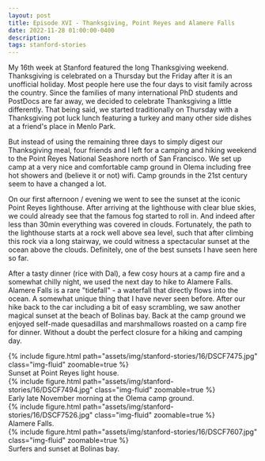 ```yaml
---
layout: post
title: Episode XVI - Thanksgiving, Point Reyes and Alamere Falls
date: 2022-11-28 01:00:00-0400
description:
tags: stanford-stories
---
```


My 16th week at Stanford featured the long Thanksgiving weekend.
Thanksgiving is celebrated on a Thursday but the Friday after it is
an unofficial holiday.
Most people here use the four days to visit family across the country.
Since the families of many international PhD students and PostDocs are far away,
we decided to celebrate Thanksgiving a little differently.
That being said, we started traditionally on Thursday with a Thanksgiving pot luck lunch
featuring a turkey and many other side dishes at a friend's place in Menlo Park.

But instead of using the remaining three days to simply digest our Thanksgiving meal,
four friends and I left for a camping and hiking weekend to the Point Reyes National
Seashore north of San Francisco.
We set up camp at a very nice and comfortable camp ground in Olema including free hot
showers and (believe it or not) wifi.
Camp grounds in the 21st century seem to have a changed a lot.

On our first afternoon / evening we went to see the sunset at the iconic Point Reyes
lighthouse.
After arriving at the lighthouse with clear blue skies, we could already see that the
famous fog started to roll in.
And indeed after less than 30min everything was covered in clouds.
Fortunately, the path to the lighthouse starts at a rock well above sea level, such that
after climbing this rock via a long stairway, we could witness a spectacular sunset
at the ocean above the clouds.
Definitely, one of the best sunsets I have seen here so far.

After a tasty dinner (rice with Dal), a few cosy hours at a camp fire and a somewhat
chilly night, we used the next day to hike to Alamere Falls.
Alamere Falls is a rare "tidefall" - a waterfall that directly flows into the ocean.
A somewhat unique thing that I have never seen before.
After our hike back to the car including a bit of easy scrambling,
we saw another magical sunset at the beach of Bolinas bay.
Back at the camp ground we enjoyed self-made quesadillas and marshmallows roasted
on a camp fire for dinner.
Without a doubt the perfect closure for a hiking and camping day.

<div class="row mt-3">
    <div class="col-sm mt-3 mt-md-0">
        {% include figure.html path="assets/img/stanford-stories/16/DSCF7475.jpg" class="img-fluid" zoomable=true %}
    </div>
</div>
<div class="caption">
    Sunset at Point Reyes light house.
</div>

<div class="row mt-3">
    <div class="col-sm mt-3 mt-md-0">
        {% include figure.html path="assets/img/stanford-stories/16/DSCF7494.jpg" class="img-fluid" zoomable=true %}
    </div>
</div>
<div class="caption">
    Early late November morning at the Olema camp ground. 
</div>

<div class="row mt-3">
    <div class="col-sm mt-3 mt-md-0">
        {% include figure.html path="assets/img/stanford-stories/16/DSCF7526.jpg" class="img-fluid" zoomable=true %}
    </div>
</div>
<div class="caption">
    Alamere Falls.
</div>

<div class="row mt-3">
    <div class="col-sm mt-3 mt-md-0">
        {% include figure.html path="assets/img/stanford-stories/16/DSCF7607.jpg" class="img-fluid" zoomable=true %}
    </div>
</div>
<div class="caption">
    Surfers and sunset at Bolinas bay.
</div>
